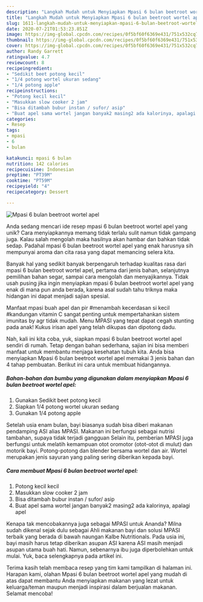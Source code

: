 ```yaml
---
description: "Langkah Mudah untuk Menyiapkan Mpasi 6 bulan beetroot wortel apel, Bikin Ngiler"
title: "Langkah Mudah untuk Menyiapkan Mpasi 6 bulan beetroot wortel apel, Bikin Ngiler"
slug: 1611-langkah-mudah-untuk-menyiapkan-mpasi-6-bulan-beetroot-wortel-apel-bikin-ngiler
date: 2020-07-21T01:53:23.851Z
image: https://img-global.cpcdn.com/recipes/0f5bf60f6369e431/751x532cq70/mpasi-6-bulan-beetroot-wortel-apel-foto-resep-utama.jpg
thumbnail: https://img-global.cpcdn.com/recipes/0f5bf60f6369e431/751x532cq70/mpasi-6-bulan-beetroot-wortel-apel-foto-resep-utama.jpg
cover: https://img-global.cpcdn.com/recipes/0f5bf60f6369e431/751x532cq70/mpasi-6-bulan-beetroot-wortel-apel-foto-resep-utama.jpg
author: Randy Garrett
ratingvalue: 4.7
reviewcount: 8
recipeingredient:
- "Sedikit beet potong kecil"
- "1/4 potong wortel ukuran sedang"
- "1/4 potong apple"
recipeinstructions:
- "Potong kecil kecil"
- "Masukkan slow cooker 2 jam"
- "Bisa ditambah bubur instan / sufor/ asip"
- "Buat apel sama wortel jangan banyak2 masing2 ada kalorinya, apalagi apel"
categories:
- Resep
tags:
- mpasi
- 6
- bulan

katakunci: mpasi 6 bulan 
nutrition: 142 calories
recipecuisine: Indonesian
preptime: "PT39M"
cooktime: "PT59M"
recipeyield: "4"
recipecategory: Dessert

---
```



![Mpasi 6 bulan beetroot wortel apel](https://img-global.cpcdn.com/recipes/0f5bf60f6369e431/751x532cq70/mpasi-6-bulan-beetroot-wortel-apel-foto-resep-utama.jpg)

Anda sedang mencari ide resep mpasi 6 bulan beetroot wortel apel yang unik? Cara menyiapkannya memang tidak terlalu sulit namun tidak gampang juga. Kalau salah mengolah maka hasilnya akan hambar dan bahkan tidak sedap. Padahal mpasi 6 bulan beetroot wortel apel yang enak harusnya sih mempunyai aroma dan cita rasa yang dapat memancing selera kita.

Banyak hal yang sedikit banyak berpengaruh terhadap kualitas rasa dari mpasi 6 bulan beetroot wortel apel, pertama dari jenis bahan, selanjutnya pemilihan bahan segar, sampai cara mengolah dan menyajikannya. Tidak usah pusing jika ingin menyiapkan mpasi 6 bulan beetroot wortel apel yang enak di mana pun anda berada, karena asal sudah tahu triknya maka hidangan ini dapat menjadi sajian spesial.

Manfaat mpasi buah apel dan pir #menambah kecerdasan si kecil #kandungan vitamin C sangat penting untuk mempertahankan sistem imunitas by agr tidak mudah. Menu MPASI yang tepat dapat cegah stunting pada anak! Kukus irisan apel yang telah dikupas dan dipotong dadu.


Nah, kali ini kita coba, yuk, siapkan mpasi 6 bulan beetroot wortel apel sendiri di rumah. Tetap dengan bahan sederhana, sajian ini bisa memberi manfaat untuk membantu menjaga kesehatan tubuh kita. Anda bisa menyiapkan Mpasi 6 bulan beetroot wortel apel memakai 3 jenis bahan dan 4 tahap pembuatan. Berikut ini cara untuk membuat hidangannya.

<!--inarticleads1-->

##### Bahan-bahan dan bumbu yang digunakan dalam menyiapkan Mpasi 6 bulan beetroot wortel apel:

1. Gunakan Sedikit beet potong kecil
1. Siapkan 1/4 potong wortel ukuran sedang
1. Gunakan 1/4 potong apple


Setelah usia enam bulan, bayi biasanya sudah bisa diberi makanan pendamping ASI alias MPASI. Makanan ini berfungsi sebagai nutrisi tambahan, supaya tidak terjadi gangguan Selain itu, pemberian MPASI juga berfungsi untuk melatih kemampuan otot oromotor (otot-otot di mulut) dan motorik bayi. Potong-potong dan blender bersama wortel dan air. Wortel merupakan jenis sayuran yang paling sering diberikan kepada bayi. 

<!--inarticleads2-->

##### Cara membuat Mpasi 6 bulan beetroot wortel apel:

1. Potong kecil kecil
1. Masukkan slow cooker 2 jam
1. Bisa ditambah bubur instan / sufor/ asip
1. Buat apel sama wortel jangan banyak2 masing2 ada kalorinya, apalagi apel


Kenapa tak mencobakannya juga sebagai MPASI untuk Ananda? Milna sudah dikenal sejak dulu sebagai Ahli makanan bayi dan solusi MPASI terbaik yang berada di bawah naungan Kalbe Nutritionals. Pada usia ini, bayi masih harus tetap diberikan asupan ASI karena ASI masih menjadi asupan utama buah hati. Namun, sebenarnya ibu juga diperbolehkan untuk mulai. Yuk, baca selengkapnya pada artikel ini. 

Terima kasih telah membaca resep yang tim kami tampilkan di halaman ini. Harapan kami, olahan Mpasi 6 bulan beetroot wortel apel yang mudah di atas dapat membantu Anda menyiapkan makanan yang lezat untuk keluarga/teman maupun menjadi inspirasi dalam berjualan makanan. Selamat mencoba!
